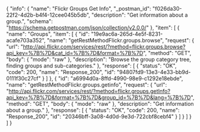 {
  "info": {
    "name": "Flickr Groups Get Info",
    "_postman_id": "f026da30-22f2-4d2b-b4f4-12cee045b5db",
    "description": "Get information about a group.",
    "schema": "https://schema.getpostman.com/json/collection/v2.0.0/"
  },
  "item": [
    {
      "name": "Groups",
      "item": [
        {
          "id": "19e9ac6a-265d-4e5f-8231-acafe703a352",
          "name": "getRestMethodFlickr.groups.browse",
          "request": {
            "url": "http://api.flickr.com/services/rest/?method=flickr.groups.browse?api_key=%7B%7D&cat_id=%7B%7D&format=%7B%7D",
            "method": "GET",
            "body": {
              "mode": "raw"
            },
            "description": "Browse the group category tree, finding groups and sub-categories."
          },
          "response": [
            {
              "status": "OK",
              "code": 200,
              "name": "Response_200",
              "id": "94807fd9-13e3-4e33-bb9d-0111f30c27cf"
            }
          ]
        },
        {
          "id": "a6994d0a-8ffd-4990-98e9-c1292e18ebde",
          "name": "getRestMethodFlickr.groups.getinfo",
          "request": {
            "url": "http://api.flickr.com/services/rest/?method=flickr.groups.getInfo?api_key=%7B%7D&format=%7B%7D&group_id=%7B%7D&lang=%7B%7D",
            "method": "GET",
            "body": {
              "mode": "raw"
            },
            "description": "Get information about a group."
          },
          "response": [
            {
              "status": "OK",
              "code": 200,
              "name": "Response_200",
              "id": "20346bff-3a08-4d0d-9e3d-722cbf8cebf4"
            }
          ]
        }
      ]
    }
  ]
}